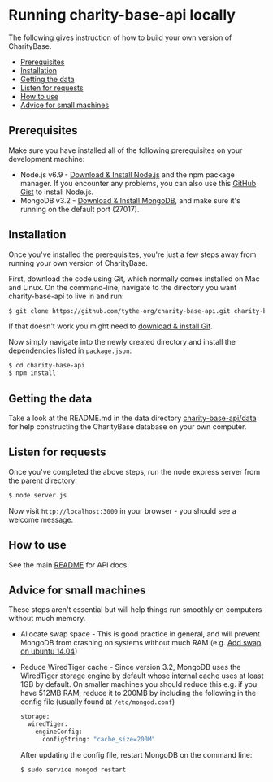 # Running charity-base-api locally
The following gives instruction of how to build your own version of CharityBase.

- [Prerequisites](#prerequisites)
- [Installation](#installation)
- [Getting the data](#getting-the-data)
- [Listen for requests](#listen-for-requests)
- [How to use](#how-to-use)
- [Advice for small machines](#advice-for-small-machines)

## Prerequisites
Make sure you have installed all of the following prerequisites on your development machine:

* Node.js v6.9 - [Download & Install Node.js](https://nodejs.org/en/download/) and the npm package manager. If you encounter any problems, you can also use this [GitHub Gist](https://gist.github.com/isaacs/579814) to install Node.js.
* MongoDB v3.2 - [Download & Install MongoDB](http://www.mongodb.org/downloads), and make sure it's running on the default port (27017).

## Installation

Once you've installed the prerequisites, you're just a few steps away from running your own version of CharityBase.

First, download the code using Git, which normally comes installed on Mac and Linux.  On the command-line, navigate to the directory you want charity-base-api to live in and run:
```bash
$ git clone https://github.com/tythe-org/charity-base-api.git charity-base-api
```
If that doesn't work you might need to [download & install Git](https://git-scm.com/downloads).

Now simply navigate into the newly created directory and install the dependencies listed in `package.json`:
```bash
$ cd charity-base-api
$ npm install
```

## Getting the data
Take a look at the README.md in the data directory [charity-base-api/data](data) for help constructing the CharityBase database on your own computer.

## Listen for requests
Once you've completed the above steps, run the node express server from the parent directory:
```bash
$ node server.js
```
Now visit `http://localhost:3000` in your browser - you should see a welcome message.

## How to use
See the main [README](README.md) for API docs.

## Advice for small machines
These steps aren't essential but will help things run smoothly on computers without much memory.

* Allocate swap space - This is good practice in general, and will prevent MongoDB from crashing on systems without much RAM (e.g. [Add swap on ubuntu 14.04](https://www.digitalocean.com/community/tutorials/how-to-add-swap-on-ubuntu-14-04))

* Reduce WiredTiger cache - Since version 3.2, MongoDB uses the WiredTiger storage engine by default whose internal cache uses at least 1GB by default.  On smaller machines you should reduce this e.g. if you have 512MB RAM, reduce it to 200MB by including the following in the config file (usually found at `/etc/mongod.conf`)
    ```bash
    storage:
      wiredTiger:
        engineConfig:
          configString: "cache_size=200M"
    ```
    After updating the config file, restart MongoDB on the command line:
    ```bash
    $ sudo service mongod restart
    ```

